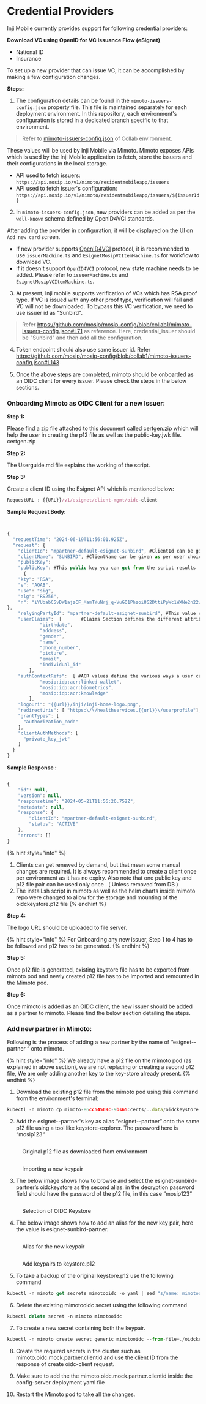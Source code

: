 # Credential Providers

Inji Mobile currently provides support for following credential providers:

**Download VC using OpenID for VC Issuance Flow (eSignet)**

* National ID
* Insurance

To set up a new provider that can issue VC, it can be accomplished by making a few configuration changes. 

**Steps:**

1. The configuration details can be found in the `mimoto-issuers-config.json` property file. This file is maintained separately for each deployment environment. In this repository, each environment's configuration is stored in a dedicated branch specific to that environment.

> Refer to [mimoto-issuers-config.json](https://github.com/mosip/mosip-config/blob/collab1/mimoto-issuers-config.json) of Collab environment.

These values will be used by Inji Mobile via Mimoto. Mimoto exposes APIs which is used by the Inji Mobile application to fetch, store the issuers and their configurations in the local storage.

* API used to fetch issuers: `https://api.mosip.io/v1/mimoto/residentmobileapp/issuers`
* API used to fetch issuer's configuration: `https://api.mosip.io/v1/mimoto/residentmobileapp/issuers/${issuerId}`

2. In `mimoto-issuers-config.json`, new providers can be added as per the `well-known` schema defined by OpenID4VCI standards.

After adding the provider in configuration, it will be displayed on the UI on `Add new card` screen.

* If new provider supports [OpenID4VCI](https://openid.net/specs/openid-4-verifiable-credential-issuance-1\_0.html) protocol, it is recommended to use `issuerMachine.ts` and `EsignetMosipVCItemMachine.ts` for workflow to download VC.
* If it doesn't support `OpenID4VCI` protocol, new state machine needs to be added. Please refer to `issuerMachine.ts` and `EsignetMosipVCItemMachine.ts`.

3. At present, Inji mobile supports verification of VCs which has RSA proof type. If VC is issued with any other proof type, verification will fail and VC will not be downloaded. To bypass this VC verification, we need to use issuer id as "Sunbird".

> Refer https://github.com/mosip/mosip-config/blob/collab1/mimoto-issuers-config.json#L71 as reference. Here, credential_issuer should be "Sunbird" and then add all the configuration.

4. Token endpoint should also use same issuer id. Refer https://github.com/mosip/mosip-config/blob/collab1/mimoto-issuers-config.json#L143

5. Once the above steps are completed, mimoto should be onboarded as an OIDC client for every issuer. Please check the steps in the below sections.

   
### **Onboarding Mimoto as OIDC Client for a new Issuer:**

**Step 1:** 

Please find a zip file attached to this document called certgen.zip which will help the user in creating the p12 file as well as the public-key.jwk file.
certgen.zip 

**Step 2:** 

The Userguide.md file explains the working of the script.

**Step 3:**

Create a client ID using the Esignet API which is mentioned below:

```js
RequestURL : {{URL}}/v1/esignet/client-mgmt/oidc-client
```

**Sample Request Body:**

```js


{
  "requestTime": "2024-06-19T11:56:01.925Z",
  "request": {
    "clientId": "mpartner-default-esignet-sunbird", #ClientId can be given as per user choice
    "clientName": "SUNBIRD", #ClientName can be given as per user choice and this name shows on the UI
    "publicKey":
    "publicKey": #This public key you can get from the script results
      {
    "kty": "RSA",
    "e": "AQAB",
    "use": "sig",
    "alg": "RS256",
    "n": "iYUbabC5vDW1ajzCF_MamTYuNrj_q-VuGO1Phzoi8G2DttiPpWc1WXNe2n22wD8-xVpIFT0Tm-wCNm7vbnQJ0n5RyWgn_4fOJkCeUgNOFeVm4g92IDcstoN9Hos_4G2-FUwtNNmGh0z_g-jkdUs_y2HXHJS97MBex9v8czMUknru-5EJvXzyKjEYY_z50oMl7RfpsFK76vJ84T7bpj90ZlkCqSi_ru0rYZaYc8CE7UIV1oKf33fQXuUw4vxlaxMRNxYFtdiGooeYouz8tfpav7yN88Urn6Js2vHdf8ugUYodM1_TOesosHjYEaMr80M0nT0z394OoDPFwzI5YC3koQ"
},
    "relyingPartyId": "mpartner-default-esignet-sunbird", #This value can be same as clientId
    "userClaims":  [       #Claims Section defines the different attributes of User Data taht is accessible to the OIDC client
            "birthdate",
            "address",
            "gender",
            "name",
            "phone_number",
            "picture",
            "email",
            "individual_id"
        ],
    "authContextRefs":  [ #ACR values define the various ways a user can login e.g through INJI,using Bioemtrics and Throguh OTP
            "mosip:idp:acr:linked-wallet",
            "mosip:idp:acr:biometrics",
            "mosip:idp:acr:knowledge"
        ],
    "logoUri": "{{url}}/inji/inji-home-logo.png",
    "redirectUris": [ "https:\/\/healthservices.{{url}}\/userprofile"],
    "grantTypes": [
      "authorization_code"
    ],
    "clientAuthMethods": [
      "private_key_jwt"
    ]
  }
}

```

**Sample Response :**


```js

{
    "id": null,
    "version": null,
    "responsetime": "2024-05-21T11:56:26.752Z",
    "metadata": null,
    "response": {
        "clientId": "mpartner-default-esignet-sunbird",
        "status": "ACTIVE"
    },
    "errors": []
}

```

{% hint style="info" %} 
1. Clients can get renewed by demand, but that mean some manual changes are required. It is always recommended to create a client once per environment as it has no expiry. Also note that one public key and p12 file pair can be used only once . ( Unless removed from DB )
2. The install.sh script in mimoto as well as the helm charts inside mimoto repo were changed to allow for the storage and mounting of the oidckeystore.p12 file
{% endhint %}

**Step 4:** 

The logo URL should be uploaded to file server.

{% hint style="info" %} For Onboarding any new issuer, Step 1 to 4 has to be followed and p12 has to be generated. {% endhint %}

**Step 5:**

Once p12 file is generated, existing keystore file has to be exported from mimoto pod and newly created p12 file has to be imported and remounted in the Mimoto pod.

**Step 6:**

Once mimoto is added as an OIDC client, the new issuer should be added as a partner to mimoto. Please find the below section detailing the steps.
  
### **Add new partner in Mimoto:**

Following is the process of adding a new partner by the name of “esignet-<issuername>-partner “ onto mimoto.

{% hint style="info" %} We already have a p12 file on the mimoto pod (as explained in above section), we are not replacing or creating a second p12 file, We are only adding another key to the key-store already present. {% endhint %}


1. Download the existing p12 file from the mimoto pod using this command from the environment's terminal:

```js
kubectl -n mimoto cp mimoto-86cc54569c-9bs65:certs/..data/oidckeystore.p12 oidckeystore.p12
```
2. Add the esignet-<issuername>-partner's key as alias “esignet-<issuername>-partner“ onto the same p12 file using a tool like keystore-explorer. The password here is “mosip123“

<figure><img src="../.gitbook/assets/Original_p12file_img1.png" alt=""><figcaption><p>Original p12 file as downloaded from environment</p></figcaption></figure>

<figure><img src="../.gitbook/assets/Import new keypair_img2.png" alt=""><figcaption><p>Importing a new keypair</p></figcaption></figure>

3. The below image shows how to browse and select the esignet-sunbird-partner’s oidckeystore as the second alias. in the decryption password field should have the password of the p12 file, in this case “mosip123“ 

<figure><img src="../.gitbook/assets/OIDC keystore_img3.png" alt=""><figcaption><p>Selection of OIDC Keystore</p></figcaption></figure>

4. The below image shows how to add an alias for the new key pair, here the value is esignet-sunbird-partner.

<figure><img src="../.gitbook/assets/Alias_img4.png" alt=""><figcaption><p>Alias for the new keypair</p></figcaption></figure>

<figure><img src="../.gitbook/assets/Add keypairs_img5.png" alt=""><figcaption><p>Add keypairs to keystore.p12</p></figcaption></figure>  

5. To take a backup of the original keystore.p12 use the following command

```js
kubectl -n mimoto get secrets mimotooidc -o yaml | sed "s/name: mimotooidc/name: mimotooidc-backup/g" | kubectl -n mimoto create -f -
```

6. Delete the existing mimotooidc secret using the following command

```js
kubectl delete secret -n mimoto mimotooidc
```

7. To create a new secret containing both the keypair.

```js
kubectl -n mimoto create secret generic mimotooidc --from-file=./oidckeystore.p12
```

8. Create the required secrets in the cluster such as mimoto.oidc.mock.partner.clientid and use the client ID from the  response of create oidc-client request.

9. Make sure to add the the mimoto.oidc.mock.partner.clientid inside the config-server deployment yaml file

10. Restart the Mimoto pod to take all the changes.
